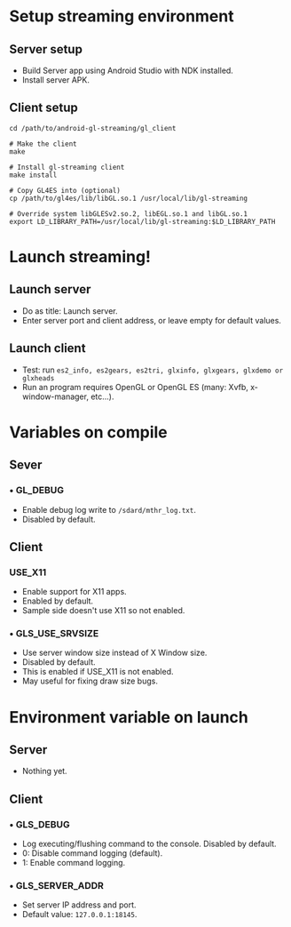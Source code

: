 # Setup streaming environment
## Server setup
- Build Server app using Android Studio with NDK installed.
- Install server APK. 

## Client setup
```
cd /path/to/android-gl-streaming/gl_client

# Make the client
make

# Install gl-streaming client
make install

# Copy GL4ES into (optional)
cp /path/to/gl4es/lib/libGL.so.1 /usr/local/lib/gl-streaming

# Override system libGLESv2.so.2, libEGL.so.1 and libGL.so.1
export LD_LIBRARY_PATH=/usr/local/lib/gl-streaming:$LD_LIBRARY_PATH
```

# Launch streaming!
## Launch server
- Do as title: Launch server.
- Enter server port and client address, or leave empty for default values.

## Launch client
- Test: run `es2_info, es2gears, es2tri, glxinfo, glxgears, glxdemo or glxheads`
- Run an program requires OpenGL or OpenGL ES (many: Xvfb, x-window-manager, etc...).

# Variables on compile
## Sever
### • GL_DEBUG
- Enable debug log write to `/sdard/mthr_log.txt`.
- Disabled by default.

## Client
### USE_X11
- Enable support for X11 apps.
- Enabled by default.
- Sample side doesn't use X11 so not enabled.

### • GLS_USE_SRVSIZE
- Use server window size instead of X Window size.
- Disabled by default.
- This is enabled if USE_X11 is not enabled.
- May useful for fixing draw size bugs.

# Environment variable on launch
## Server
- Nothing yet.

## Client
### • GLS_DEBUG
- Log executing/flushing command to the console. Disabled by default.
- 0: Disable command logging (default).
- 1: Enable command logging.

### • GLS_SERVER_ADDR
- Set server IP address and port.
- Default value: `127.0.0.1:18145`.

